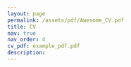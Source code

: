 ```yaml
---
layout: page
permalink: /assets/pdf/Awesome_CV.pdf
title: CV
nav: true
nav_order: 4
cv_pdf: example_pdf.pdf
description: 
---
```

